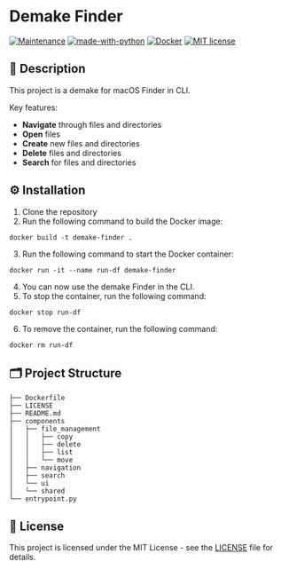# Demake Finder

[![Maintenance](https://img.shields.io/badge/Maintained%3F-yes-green.svg)](https://GitHub.com/Naereen/StrapDown.js/graphs/commit-activity)
[![made-with-python](https://img.shields.io/badge/Made%20with-Python-1f425f.svg)](https://www.python.org/)
[![Docker](https://badgen.net/badge/icon/docker?icon=docker&label)](https://https://docker.com/)
[![MIT license](https://img.shields.io/badge/License-MIT-blue.svg)](https://lbesson.mit-license.org/)


## 📖 Description
This project is a demake for macOS Finder in CLI. 

Key features:
- **Navigate** through files and directories
- **Open** files
- **Create** new files and directories
- **Delete** files and directories
- **Search** for files and directories


## ⚙️ Installation
1. Clone the repository
2. Run the following command to build the Docker image:
```
docker build -t demake-finder .
```
3. Run the following command to start the Docker container:
```
docker run -it --name run-df demake-finder
```
4. You can now use the demake Finder in the CLI.
5. To stop the container, run the following command:
```
docker stop run-df
```
6. To remove the container, run the following command:
```
docker rm run-df
```


## 🗂️ Project Structure
```
├── Dockerfile
├── LICENSE
├── README.md
├── components
│   ├── file_management
│   │   ├── copy
│   │   ├── delete
│   │   ├── list
│   │   └── move 
│   ├── navigation
│   ├── search
│   └── ui
│   └── shared
└── entrypoint.py
```


## 📑 License
This project is licensed under the MIT License - see the [LICENSE](LICENSE) file for details.